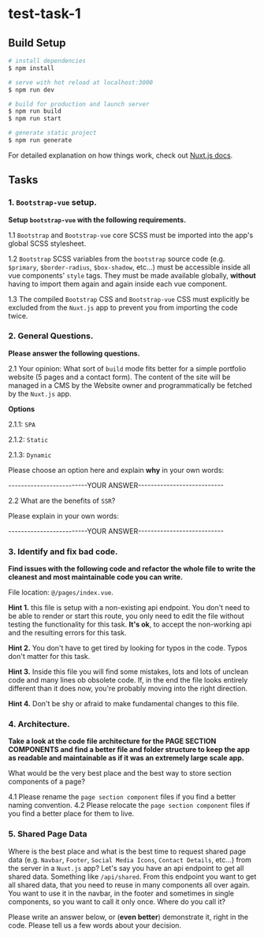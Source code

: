 # test-task-1

## Build Setup

```bash
# install dependencies
$ npm install

# serve with hot reload at localhost:3000
$ npm run dev

# build for production and launch server
$ npm run build
$ npm run start

# generate static project
$ npm run generate
```

For detailed explanation on how things work, check out [Nuxt.js docs](https://nuxtjs.org).

## Tasks

### 1. `Bootstrap-vue` setup.

**Setup `bootstrap-vue` with the following requirements.**

1.1 `Bootstrap` and `Bootstrap-vue` core SCSS must be imported into the app's global SCSS stylesheet.

1.2 `Bootstrap` SCSS variables from the `bootstrap` source code (e.g. `$primary`, `$border-radius`, `$box-shadow`, etc...) must be accessible inside all vue components' `style` tags. They must be made available globally, **without** having to import them again and again inside each vue component.

1.3 The compiled `Bootstrap` CSS and `Bootstrap-vue` CSS must explicitly be excluded from the `Nuxt.js` app to prevent you from importing the code twice.

### 2. General Questions.

**Please answer the following questions.**

2.1 Your opinion: What sort of `build` mode fits better for a simple portfolio website (5 pages and a contact form). The content of the site will be managed in a CMS by the Website owner and programmatically be fetched by the `Nuxt.js` app.

**Options**

2.1.1: `SPA`

2.1.2: `Static`

2.1.3: `Dynamic`

Please choose an option here and explain **why** in your own words:

-------------------------YOUR ANSWER---------------------------

2.2 What are the benefits of `SSR`?

Please explain in your own words:

-------------------------YOUR ANSWER---------------------------

### 3. Identify and fix bad code.

**Find issues with the following code and refactor the whole file to write the cleanest and most maintainable code you can write.**

File location: `@/pages/index.vue`.

**Hint 1.** this file is setup with a non-existing api endpoint. You don't need to be able to render or start this route, you only need to edit the file without testing the functionality for this task. **It's ok**, to accept the non-working api and the resulting errors for this task.

**Hint 2.** You don't have to get tired by looking for typos in the code. Typos don't matter for this task.

**Hint 3.** Inside this file you will find some mistakes, lots and lots of unclean code and many lines ob obsolete code. If, in the end the file looks entirely different than it does now, you're probably moving into the right direction.

**Hint 4.** Don't be shy or afraid to make fundamental changes to this file.

### 4. Architecture.

**Take a look at the code file architecture for the PAGE SECTION COMPONENTS and find a better file and folder structure to keep the app as readable and maintainable as if it was an extremely large scale app.**

What would be the very best place and the best way to store section components of a page?

4.1 Please rename the `page section component` files if you find a better naming convention.
4.2 Please relocate the `page section component` files if you find a better place for them to live.

### 5. Shared Page Data

Where is the best place and what is the best time to request shared page data (e.g. `Navbar`, `Footer`, `Social Media Icons`, `Contact Details`, etc...) from the server in a `Nuxt.js` app? Let's say you have an api endpoint to get all shared data. Something like `/api/shared`. From this endpoint you want to get all shared data, that you need to reuse in many components all over again. You want to use it in the navbar, in the footer and sometimes in single components, so you want to call it only once. Where do you call it?

Please write an answer below, or (**even better**) demonstrate it, right in the code. Please tell us a few words about your decision.
